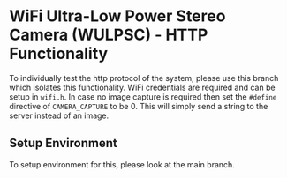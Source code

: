 # WiFi Ultra-Low Power Stereo Camera (WULPSC) - HTTP Functionality
To individually test the http protocol of the system, please use this branch which isolates this functionality. WiFi credentials are required and can be setup in ``wifi.h``.  In case no image capture is required then set the ``#define`` directive of ``CAMERA_CAPTURE`` to be 0. This will simply send a string to the server instead of an image. 

## Setup Environment
To setup environment for this, please look at the main branch.